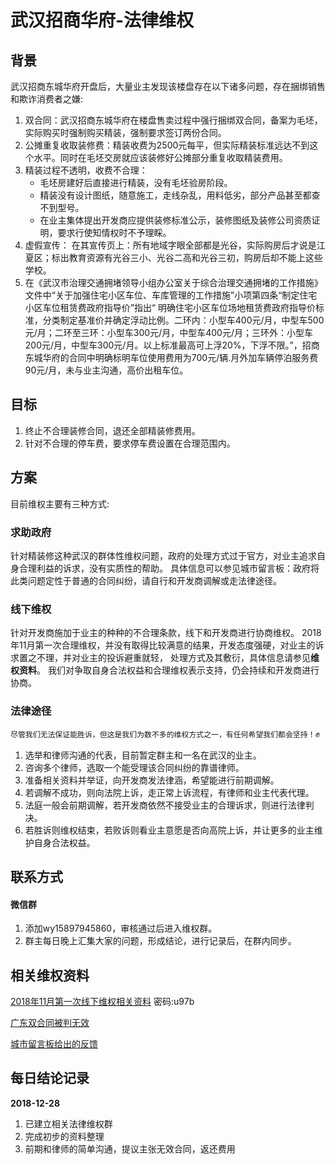 # 武汉招商华府-法律维权
## 背景
武汉招商东城华府开盘后，大量业主发现该楼盘存在以下诸多问题，存在捆绑销售和欺诈消费者之嫌:

1. 双合同：武汉招商东城华府在楼盘售卖过程中强行捆绑双合同，备案为毛坯，实际购买时强制购买精装，强制要求签订两份合同。
2. 公摊重复收取装修费：精装收费为2500元每平，但实际精装标准远达不到这个水平。同时在毛坯交房就应该装修好公摊部分重复收取精装费用。
3. 精装过程不透明，收费不合理：
   * 毛坯房建好后直接进行精装，没有毛坯验房阶段。
   * 精装没有设计图纸，随意施工，走线杂乱，用料低劣，部分产品甚至都查不到型号。
   * 在业主集体提出开发商应提供装修标准公示，装修图纸及装修公司资质证明，要求行使知情权时不予理睬。
4. 虚假宣传：
  在其宣传页上：所有地域字眼全部都是光谷，实际购房后才说是江夏区；标出教育资源有光谷三小、光谷二高和光谷三初，购房后却不能上这些学校。
5. 在《武汉市治理交通拥堵领导小组办公室关于综合治理交通拥堵的工作措施》文件中“关于加强住宅小区车位、车库管理的工作措施”小项第四条“制定住宅小区车位租赁费政府指导价”指出“ 明确住宅小区车位场地租赁费政府指导价标准，分类制定基准价并确定浮动比例。二环内：小型车400元/月，中型车500元/月；二环至三环：小型车300元/月，中型车400元/月；三环外：小型车200元/月，中型车300元/月。以上标准最高可上浮20%，下浮不限。”，招商东城华府的合同中明确标明车位使用费用为700元/辆.月外加车辆停泊服务费90元/月，未与业主沟通，高价出租车位。

## 目标
1. 终止不合理装修合同，退还全部精装修费用。
2. 针对不合理的停车费，要求停车费设置在合理范围内。

## 方案
目前维权主要有三种方式:
### 求助政府
针对精装修这种武汉的群体性维权问题，政府的处理方式过于官方，对业主追求自身合理利益的诉求，没有实质性的帮助。
具体信息可以参见城市留言板：政府将此类问题定性于普通的合同纠纷，请自行和开发商调解或走法律途径。

### 线下维权
针对开发商施加于业主的种种的不合理条款，线下和开发商进行协商维权。
2018年11月第一次合理维权，并没有取得比较满意的结果，开发态度强硬，对业主的诉求置之不理，并对业主的投诉避重就轻，
处理方式及其敷衍，具体信息请参见**维权资料**。
我们对争取自身合法权益和合理维权表示支持，仍会持续和开发商进行协商。

### 法律途径
`尽管我们无法保证能胜诉，但这是我们为数不多的维权方式之一，有任何希望我们都会坚持！`✊
1. 选举和律师沟通的代表，目前暂定群主和一名在武汉的业主。
2. 咨询多个律师，选取一个能受理该合同纠纷的靠谱律师。
3. 准备相关资料并举证，向开发商发法律涵，希望能进行前期调解。
4. 若调解不成功，则向法院上诉，走正常上诉流程，有律师和业主代表代理。
5. 法庭一般会前期调解，若开发商依然不接受业主的合理诉求，则进行法律判决。
6. 若胜诉则维权结束，若败诉则看业主意愿是否向高院上诉，并让更多的业主维护自身合法权益。

## 联系方式
#### 微信群  
1. 添加wy15897945860，审核通过后进入维权群。
2. 群主每日晚上汇集大家的问题，形成结论，进行记录后，在群内同步。

## 相关维权资料
[2018年11月第一次线下维权相关资料](https://pan.baidu.com/s/1liBsG_u_fi_MvZq9XxIeiQ) 密码:u97b

[广东双合同被判无效](http://house.people.com.cn/n1/2018/1102/c164220-30378945.html)

[城市留言板给出的反馈](http://liuyan.cjn.cn/threads/content?tid=254333&from=singlemessage&isappinstalled=0)



## 每日结论记录 
**2018-12-28**
1. 已建立相关法律维权群
2. 完成初步的资料整理
3. 前期和律师的简单沟通，提议主张无效合同，返还费用
